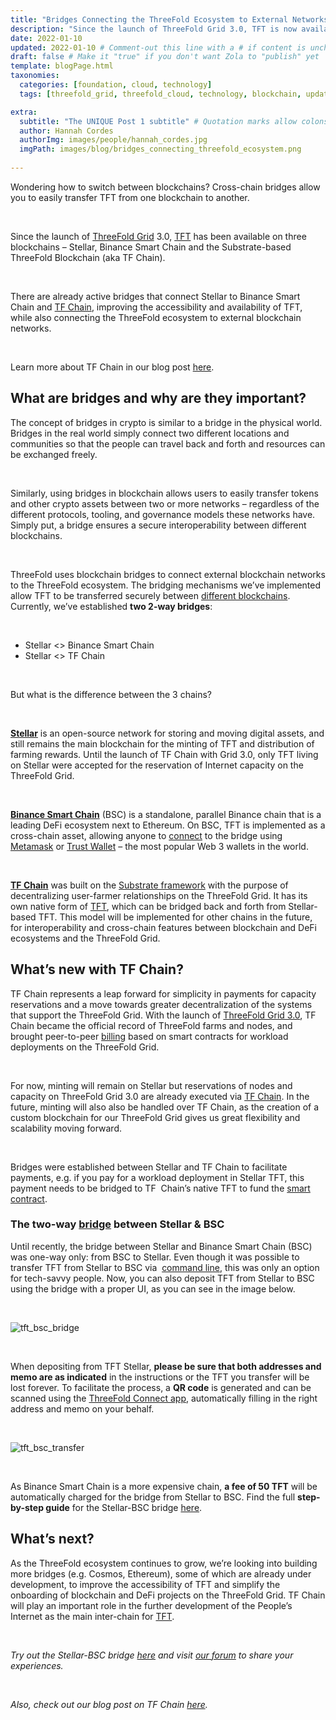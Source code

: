 ```yaml
---
title: "Bridges Connecting the ThreeFold Ecosystem to External Networks" # Quotation marks allow colons, semicolons, etc.
description: "Since the launch of ThreeFold Grid 3.0, TFT is now available on three blockchains – Stellar, Binance Smart Chain and the Substrate-based ThreeFold Blockchain (aka TF Chain)." # Quotation marks allow colons, semicolons, etc.
date: 2022-01-10
updated: 2022-01-10 # Comment-out this line with a # if content is unchanged
draft: false # Make it "true" if you don't want Zola to "publish" yet
template: blogPage.html
taxonomies:
  categories: [foundation, cloud, technology]
  tags: [threefold_grid, threefold_cloud, technology, blockchain, update]

extra:
  subtitle: "The UNIQUE Post 1 subtitle" # Quotation marks allow colons, semicolons, etc.
  author: Hannah Cordes
  authorImg: images/people/hannah_cordes.jpg
  imgPath: images/blog/bridges_connecting_threefold_ecosystem.png
  
---
```


Wondering how to switch between blockchains? Cross-chain bridges allow you to easily transfer TFT from one blockchain to another. 

<br/>

Since the launch of [ThreeFold Grid](https://library.threefold.me/info/threefold#/technology/threefold__threefold_grid) 3.0, [TFT](https://threefold.io/tft) has been available on three blockchains – Stellar, Binance Smart Chain and the Substrate-based ThreeFold Blockchain (aka TF Chain).

<br/>

There are already active bridges that connect Stellar to Binance Smart Chain and [TF Chain](https://threefold.io/blog/post/tf_chain/), improving the accessibility and availability of TFT, while also connecting the ThreeFold ecosystem to external blockchain networks.

<br/>

Learn more about TF Chain in our blog post [here](https://threefold.io/blog/post/tf_chain/).

## What are bridges and why are they important?

The concept of bridges in crypto is similar to a bridge in the physical world. Bridges in the real world simply connect two different locations and communities so that the people can travel back and forth and resources can be exchanged freely.

<br/>

Similarly, using bridges in blockchain allows users to easily transfer tokens and other crypto assets between two or more networks – regardless of the different protocols, tooling, and governance models these networks have. Simply put, a bridge ensures a secure interoperability between different blockchains.

<br/>

ThreeFold uses blockchain bridges to connect external blockchain networks to the ThreeFold ecosystem. The bridging mechanisms we’ve implemented allow TFT to be transferred securely between [different blockchains](https://library.threefold.me/info/threefold#/technology/threefold__money_blockchain_partity_link). Currently, we’ve established **two 2-way bridges**:

<br/>

* Stellar <> Binance Smart Chain
* Stellar <> TF Chain

<br/>

But what is the difference between the 3 chains?

<br/>

**[Stellar](https://www.stellar.org/?locale=en)** is an open-source network for storing and moving digital assets, and still remains the main blockchain for the minting of TFT and distribution of farming rewards. Until the launch of TF Chain with Grid 3.0, only TFT living on Stellar were accepted for the reservation of Internet capacity on the ThreeFold Grid. 

<br/>

**[Binance Smart Chain](https://www.binance.org/en/smartChain)** (BSC) is a standalone, parallel Binance chain that is a leading DeFi ecosystem next to Ethereum. On BSC, TFT is implemented as a cross-chain asset, allowing anyone to [connect](https://bridge.bsc.threefold.io/) to the bridge using [Metamask](https://library.threefold.me/info/threefold#/tokens/threefold__tft_bsc_metamask) or [Trust Wallet](https://library.threefold.me/info/threefold/#/tokens/threefold__threefold_wallets?id=the-threefold-connect-app) – the most popular Web 3 wallets in the world.

<br/>

**[TF Chain](https://threefold.io/tech/tf-chain)** was built on the [Substrate framework](https://substrate.io/) with the purpose of decentralizing user-farmer relationships on the ThreeFold Grid. It has its own native form of [TFT](https://threefold.io/tft), which can be bridged back and forth from Stellar-based TFT. This model will be implemented for other chains in the future, for interoperability and cross-chain features between blockchain and DeFi ecosystems and the ThreeFold Grid.

## What’s new with TF Chain?

TF Chain represents a leap forward for simplicity in payments for capacity reservations and a move towards greater decentralization of the systems that support the ThreeFold Grid. With the launch of [ThreeFold Grid 3.0](https://forum.threefold.io/t/what-is-new-in-tfgrid-3-0/1133), TF Chain became the official record of ThreeFold farms and nodes, and brought peer-to-peer [billing](https://forum.threefold.io/t/introducing-tf-chain-an-updated-billing-model/1277) based on smart contracts for workload deployments on the ThreeFold Grid. 

<br/>

For now, minting will remain on Stellar but reservations of nodes and capacity on ThreeFold Grid 3.0 are already executed via [TF Chain](https://library.threefold.me/info/threefold#/technology/threefold__tfchain). In the future, minting will also also be handled over TF Chain, as the creation of a custom blockchain for our ThreeFold Grid gives us great flexibility and scalability moving forward.

<br/>

Bridges were established between Stellar and TF Chain to facilitate payments, e.g. if you pay for a workload deployment in Stellar TFT, this payment needs to be bridged to TF  Chain’s native TFT to fund the [smart contract](https://library.threefold.me/info/threefold#/technology/threefold__smartcontract_it).

### The two-way [bridge](https://bridge.bsc.threefold.io/) between Stellar & BSC 

Until recently, the bridge between Stellar and Binance Smart Chain (BSC) was one-way only: from BSC to Stellar. Even though it was possible to transfer TFT from Stellar to BSC via  [command line](https://github.com/threefoldfoundation/tft/blob/main/bsc/bridges/stellar/transfers.md), this was only an option for tech-savvy people. Now, you can also deposit TFT from Stellar to BSC using the bridge with a proper UI, as you can see in the image below.

<br/>

![tft_bsc_bridge](images/blog/tft_bsc_bridge.png)

<br/>

When depositing from TFT Stellar, **please be sure that both addresses and memo are as indicated** in the instructions or the TFT you transfer will be lost forever. To facilitate the process, a **QR code** is generated and can be scanned using the [ThreeFold Connect app](https://library.threefold.me/info/threefold/#/tokens/threefold__threefold_connect), automatically filling in the right address and memo on your behalf.

<br/>

![tft_bsc_transfer](images/blog/tft_bsc_transfer.png)

<br/>

As Binance Smart Chain is a more expensive chain, **a fee of 50 TFT** will be automatically charged for the bridge from Stellar to BSC. Find the full **step-by-step guide** for the Stellar-BSC bridge [here](https://library.threefold.me/info/threefold#/tokens/threefold__tft_bsc_bridge). 

## What’s next? 

As the ThreeFold ecosystem continues to grow, we’re looking into building more bridges (e.g. Cosmos, Ethereum), some of which are already under development, to improve the accessibility of TFT and simplify the onboarding of blockchain and DeFi projects on the ThreeFold Grid. TF Chain will play an important role in the further development of the People’s Internet as the main inter-chain for [TFT](https://library.threefold.me/info/threefold#/technology/threefold__threefold_token). 

<br/>

*Try out the Stellar-BSC bridge [here](https://bridge.bsc.threefold.io/) and visit [our forum](https://forum.threefold.io/) to share your experiences.*

<br/>

*Also, check out our blog post on TF Chain [here](https://threefold.io/blog/post/tf_chain/).*
